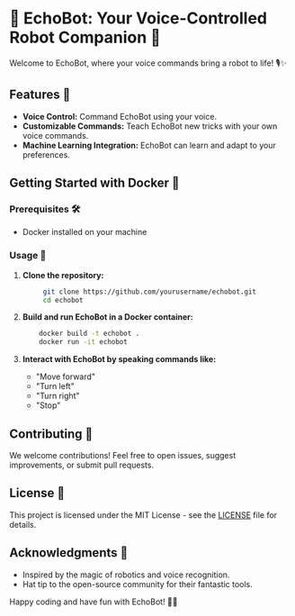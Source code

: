# 🤖 EchoBot: Your Voice-Controlled Robot Companion 🚀

Welcome to EchoBot, where your voice commands bring a robot to life! 🎙️✨

## Features 🌟
- **Voice Control:** Command EchoBot using your voice.
- **Customizable Commands:** Teach EchoBot new tricks with your own voice commands.
- **Machine Learning Integration:** EchoBot can learn and adapt to your preferences.

## Getting Started with Docker 🐳

### Prerequisites 🛠️
- Docker installed on your machine

### Usage 🤖

1. **Clone the repository:**
   ```bash
        git clone https://github.com/yourusername/echobot.git
        cd echobot
    ```

2. **Build and run EchoBot in a Docker container:**   
    ```bash
        docker build -t echobot .
        docker run -it echobot
    ```
3. **Interact with EchoBot by speaking commands like:**
    - "Move forward"
    - "Turn left"   
    - "Turn right"  
    - "Stop"

## Contributing 🤝
We welcome contributions! Feel free to open issues, suggest improvements, or submit pull requests.

## License 📄

This project is licensed under the MIT License - see the [LICENSE](LICENSE) file for details.

## Acknowledgments 🙌

- Inspired by the magic of robotics and voice recognition.
- Hat tip to the open-source community for their fantastic tools.

Happy coding and have fun with EchoBot! 🚀🤖
